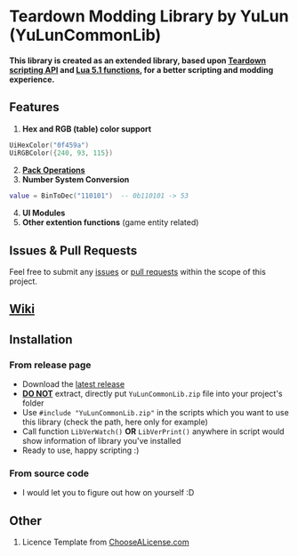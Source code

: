 # Teardown Modding Library by YuLun (YuLunCommonLib)

#### This library is created as an extended library, based upon [Teardown scripting API](https://teardowngame.com/modding/api.html) and [Lua 5.1 functions](http://www.lua.org/manual/5.1/), for a better scripting and modding experience.

## Features
1. **Hex and RGB (table) color support**
```lua
UiHexColor("0f459a")
UiRGBColor({240, 93, 115})
```
2. [**Pack Operations**](../../wiki/Pack-Operation)
3. **Number System Conversion**
```lua
value = BinToDec("110101")  -- 0b110101 -> 53
```
4. **UI Modules**
5. **Other extention functions** (game entity related)

## Issues & Pull Requests
Feel free to submit any [issues](../../issues) or [pull requests](../../pulls) within the scope of this project.

## [Wiki](../../wiki)

## Installation
### From release page
  * Download the [latest release](../../releases/latest)
  * [**DO NOT**](../../) extract, directly put `YuLunCommonLib.zip` file into your project's folder
  * Use `#include "YuLunCommonLib.zip"` in the scripts which you want to use this library (check the path, here only for example)
  * Call function `LibVerWatch()` **OR** `LibVerPrint()` anywhere in script would show information of library you've installed
  * Ready to use, happy scripting :)
### From source code
  * I would let you to figure out how on yourself :D

## Other
1. Licence Template from [ChooseALicense.com](https://github.com/github/choosealicense.com)
